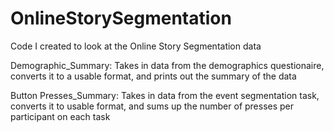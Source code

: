 # OnlineStorySegmentation
 Code I created to look at the Online Story Segmentation data


Demographic_Summary:
 Takes in data from the demographics questionaire, converts it to a usable format, and prints out the summary of the data

Button Presses_Summary:
 Takes in data from the event segmentation task, converts it to usable format, and sums up the number of presses per participant on each task

